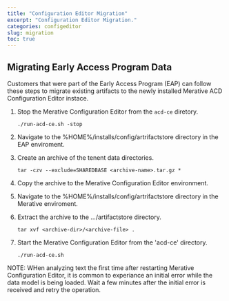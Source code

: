 ```yaml
---
title: "Configuration Editor Migration"
excerpt: "Configuration Editor Migration."
categories: configeditor
slug: migration
toc: true
---
```


## Migrating Early Access Program Data

Customers that were part of the Early Access Program (EAP) can follow these steps to migrate existing artifacts to the newly installed Merative ACD Configuration Editor instace.

1.  Stop the Merative Configuration Editor from the `acd-ce` diretory.

    ```
    ./run-acd-ce.sh -stop
    ```

1.  Navigate to the %HOME%/installs/config/artrifactstore directory in the EAP enviroment.
1.  Create an archive of the tenent data directories.

    ```
    tar -czv --exclude=SHAREDBASE <archive-name>.tar.gz *
    ```

1.  Copy the archive to the Merative Configuration Editor environment.
1.  Navigate to the %HOME%/installs/config/artrifactstore directory in the Merative enviroment.
1.  Extract the archive to the .../artifactstore directory.

    ```
    tar xvf <archive-dir>/<archive-file> .
    ```

1.  Start the Merative Configuration Editor from the 'acd-ce' directory.

    ```
    ./run-acd-ce.sh
    ```

NOTE:  WHen analyzing text the first time after restarting Merative Configuration Editor, it is common to experiance an initial error while the data model is being loaded.  Wait a few minutes after the initial error is received and retry the operation.

